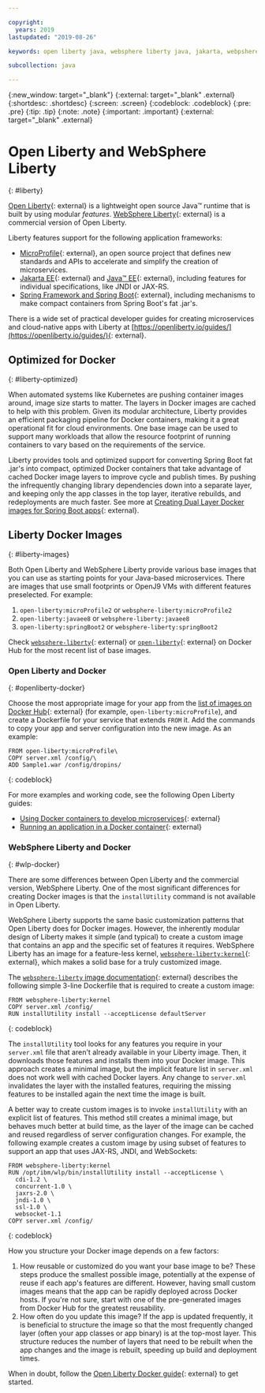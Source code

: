 ```yaml
---

copyright:
  years: 2019
lastupdated: "2019-08-26"

keywords: open liberty java, websphere liberty java, jakarta, webpshere docker, liberty docker, liberty docker images, installutility, microprofile java, dual layer docker, develop microservices

subcollection: java

---
```


{:new_window: target="_blank"}
{:external: target="_blank" .external}
{:shortdesc: .shortdesc}
{:screen: .screen}
{:codeblock: .codeblock}
{:pre: .pre}
{:tip: .tip}
{:note: .note}
{:important: .important}
{:external: target="_blank" .external}

# Open Liberty and WebSphere Liberty
{: #liberty}

[Open Liberty](https://openliberty.io/){: external} is a lightweight open source Java&trade; runtime that is built by using modular *features*. [WebSphere Liberty](https://developer.ibm.com/wasdev/){: external} is a commercial version of Open Liberty. 

Liberty features support for the following application frameworks:

* [MicroProfile](https://microprofile.io/){: external}, an open source project that defines new standards and APIs to accelerate and simplify the creation of microservices.
* [Jakarta EE](https://jakarta.ee){: external} and [Java&trade; EE](https://www.oracle.com/technetwork/java/javaee/overview/index.html){: external}, including features for individual specifications, like JNDI or JAX-RS.
* [Spring Framework and Spring Boot](https://www.ibm.com/support/knowledgecenter/en/SSEQTP_liberty/com.ibm.websphere.wlp.doc/ae/twlp_dep_springboot.html){: external}, including mechanisms to make compact containers from Spring Boot's fat .jar's.

There is a wide set of practical developer guides for creating microservices and cloud-native apps with Liberty at [https://openliberty.io/guides/](https://openliberty.io/guides/){: external}.

## Optimized for Docker
{: #liberty-optimized}

When automated systems like Kubernetes are pushing container images around, image size starts to matter. The layers in Docker images are cached to help with this problem. Given its modular architecture, Liberty provides an efficient packaging pipeline for Docker containers, making it a great operational fit for cloud environments. One base image can be used to support many workloads that allow the resource footprint of running containers to vary based on the requirements of the service.

Liberty provides tools and optimized support for converting Spring Boot fat .jar's into compact, optimized Docker containers that take advantage of cached Docker image layers to improve cycle and publish times. By pushing the infrequently changing library dependencies down into a separate layer, and keeping only the app classes in the top layer, iterative rebuilds, and redeployments are much faster. See more at [Creating Dual Layer Docker images for Spring Boot apps](https://openliberty.io/blog/2018/07/02/creating-dual-layer-docker-images-for-spring-boot-apps.html){: external}.

## Liberty Docker Images
{: #liberty-images}

Both Open Liberty and WebSphere Liberty provide various base images that you can use as starting points for your Java-based microservices. There are images that use small footprints or OpenJ9 VMs with different features preselected. For example:

1. `open-liberty:microProfile2` or `websphere-liberty:microProfile2`
2. `open-liberty:javaee8` or `websphere-liberty:javaee8`
3. `open-liberty:springBoot2` or `websphere-liberty:springBoot2`

Check [`websphere-liberty`](https://hub.docker.com/_/websphere-liberty/){: external} or [`open-liberty`](https://hub.docker.com/_/open-liberty/){: external} on Docker Hub for the most recent list of base images.

### Open Liberty and Docker
{: #openliberty-docker}

Choose the most appropriate image for your app from the [list of images on Docker Hub](https://hub.docker.com/_/open-liberty/){: external} (for example, `open-liberty:microProfile`), and create a Dockerfile for your service that extends `FROM` it. Add the commands to copy your app and server configuration into the new image. As an example:

```docker
FROM open-liberty:microProfile\
COPY server.xml /config/\
ADD Sample1.war /config/dropins/
```
{: codeblock}

For more examples and working code, see the following Open Liberty guides:

* [Using Docker containers to develop microservices](https://openliberty.io/guides/docker.html){: external}
* [Running an application in a Docker container](https://openliberty.io/guides/getting-started.html#running-the-application-in-a-docker-container){: external}

### WebSphere Liberty and Docker
{: #wlp-docker}

There are some differences between Open Liberty and the commercial version, WebSphere Liberty. One of the most significant differences for creating Docker images is that the `installUtility` command is not available in Open Liberty.

WebSphere Liberty supports the same basic customization patterns that Open Liberty does for Docker images. However, the inherently modular design of Liberty makes it simple (and typical) to create a custom image that contains an app and the specific set of features it requires. WebSphere Liberty has an image for a feature-less kernel, [`websphere-liberty:kernel`](https://github.com/WASdev/ci.docker/blob/9d28dfba4d20596f89b393bc9e3ae8295feec469/ga/developer/kernel/Dockerfile){: external}, which makes a solid base for a truly customized image.

The [`websphere-liberty` image documentation](https://hub.docker.com/_/websphere-liberty/){: external} describes the following simple 3-line Dockerfile that is required to create a custom image:

```docker
FROM websphere-liberty:kernel
COPY server.xml /config/
RUN installUtility install --acceptLicense defaultServer
```
{: codeblock}

The `installUtility` tool looks for any features you require in your `server.xml` file that aren't already available in your Liberty image. Then, it downloads those features and installs them into your Docker image. This approach creates a minimal image, but the implicit feature list in `server.xml` does not work well with cached Docker layers. Any change to `server.xml` invalidates the layer with the installed features, requiring the missing features to be installed again the next time the image is built.

A better way to create custom images is to invoke `installUtility` with an explicit list of features. This method still creates a minimal image, but behaves much better at build time, as the layer of the image can be cached and reused regardless of server configuration changes. For example, the following example creates a custom image by using subset of features to support an app that uses JAX-RS, JNDI, and WebSockets:

```docker
FROM websphere-liberty:kernel
RUN /opt/ibm/wlp/bin/installUtility install --acceptLicense \
  cdi-1.2 \
  concurrent-1.0 \
  jaxrs-2.0 \
  jndi-1.0 \
  ssl-1.0 \
  websocket-1.1
COPY server.xml /config/
```
{: codeblock}

How you structure your Docker image depends on a few factors:

1. How reusable or customized do you want your base image to be?
    These steps produce the smallest possible image, potentially at the expense of reuse if each app's features are different. However, having small custom images means that the app can be rapidly deployed across Docker hosts. If you're not sure, start with one of the pre-generated images from Docker Hub for the greatest reusability.
2. How often do you update this image?
    If the app is updated frequently, it is beneficial to structure the image so that the most frequently changed layer (often your app classes or app binary) is at the top-most layer. This structure reduces the number of layers that need to be rebuilt when the app changes and the image is rebuilt, speeding up build and deployment times.

When in doubt, follow the [Open Liberty Docker guide](https://openliberty.io/guides/docker.html){: external} to get started.
